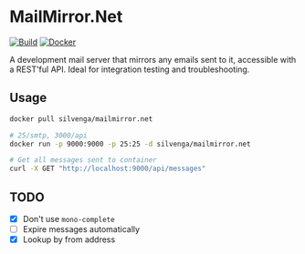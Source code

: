 # MailMirror.Net

[![Build](https://img.shields.io/appveyor/ci/Silvenga/mailmirror-net.svg?maxAge=2592000&style=flat-square&maxAge=300)](https://ci.appveyor.com/project/Silvenga/mailmirror-net) 
[![Docker](https://img.shields.io/badge/docker-silvenga%2Fmailmirror.net-blue.svg?maxAge=2592000&style=flat-square)](https://hub.docker.com/r/silvenga/mailmirror.net/)

A development mail server that mirrors any emails sent to it, accessible with a REST'ful API. Ideal for integration testing and troubleshooting. 

## Usage

```bash
docker pull silvenga/mailmirror.net

# 25/smtp, 3000/api
docker run -p 9000:9000 -p 25:25 -d silvenga/mailmirror.net

# Get all messages sent to container
curl -X GET "http://localhost:9000/api/messages"
```

## TODO

- [X] Don't use `mono-complete`
- [ ] Expire messages automatically
- [X] Lookup by from address